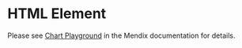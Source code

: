 # HTML Element

Please see [Chart Playground](https://docs.mendix.com/appstore/widgets/chart-playground) in the Mendix documentation for details.
